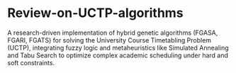 # Review-on-UCTP-algorithms
A research-driven implementation of hybrid genetic algorithms (FGASA, FGARI, FGATS) for solving the University Course Timetabling Problem (UCTP), integrating fuzzy logic and metaheuristics like Simulated Annealing and Tabu Search to optimize complex academic scheduling under hard and soft constraints.
